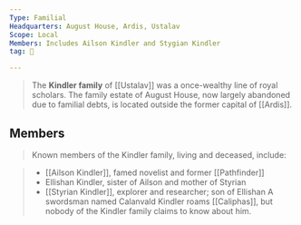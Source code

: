 ```yaml
---
Type: Familial
Headquarters: August House, Ardis, Ustalav
Scope: Local
Members: Includes Ailson Kindler and Stygian Kindler
tag: 👥

---
```


> The **Kindler family** of [[Ustalav]] was a once-wealthy line of royal scholars. The family estate of August House, now largely abandoned due to familial debts, is located outside the former capital of [[Ardis]].


## Members

> Known members of the Kindler family, living and deceased, include:

> - [[Ailson Kindler]], famed novelist and former [[Pathfinder]]
> - Ellishan Kindler, sister of Ailson and mother of Styrian
> - [[Styrian Kindler]], explorer and researcher; son of Ellishan
> A swordsman named Calanvald Kindler roams [[Caliphas]], but nobody of the Kindler family claims to know about him.








